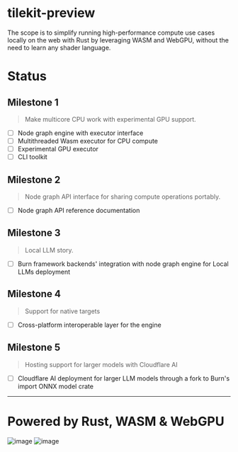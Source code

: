 # tilekit-preview

The scope is to simplify running high-performance compute use cases locally on the web with Rust by leveraging WASM and WebGPU, without the need to learn any shader language.

# Status

## Milestone 1
> Make multicore CPU work with experimental GPU support.

- [ ]  Node graph engine with executor interface
- [ ]  Multithreaded Wasm executor for CPU compute
- [ ]  Experimental GPU executor
- [ ]  CLI toolkit

## Milestone 2
> Node graph API interface for sharing compute operations portably.
- [ ]  Node graph API reference documentation

## Milestone 3
> Local LLM story.
- [ ]  Burn framework backends' integration with node graph engine for Local LLMs deployment

## Milestone 4
> Support for native targets
- [ ] Cross-platform interoperable layer for the engine
      
## Milestone 5
> Hosting support for larger models with Cloudflare AI
- [ ]  Cloudflare AI deployment for larger LLM models through a fork to Burn's import ONNX model crate


---

# **Powered by Rust, WASM & WebGPU**

![image](https://github.com/feynon/tilekit-preview/assets/41825871/89648d1d-9652-4694-9307-0a7d87e8e274)
![image](https://github.com/feynon/tilekit-preview/assets/41825871/6af9d073-ffb0-4f46-8b12-43488c2d0263)
